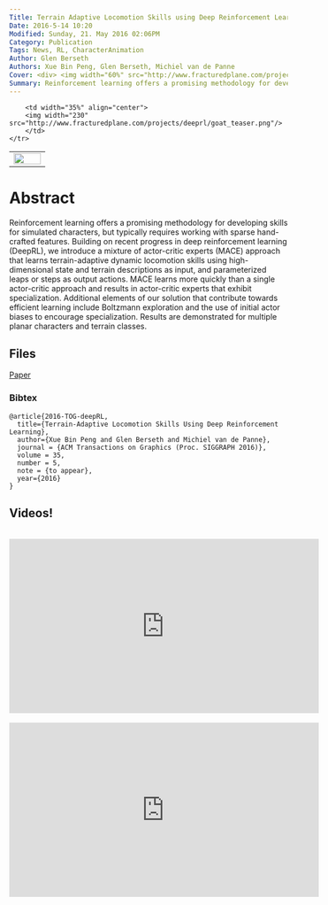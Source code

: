 ```yaml
---
Title: Terrain Adaptive Locomotion Skills using Deep Reinforcement Learning
Date: 2016-5-14 10:20
Modified: Sunday, 21. May 2016 02:06PM 
Category: Publication
Tags: News, RL, CharacterAnimation
Author: Glen Berseth
Authors: Xue Bin Peng, Glen Berseth, Michiel van de Panne
Cover: <div> <img width="60%" src="http://www.fracturedplane.com/projects/deeprl/dog_teaser.png"/> <img width="30%" src="http://www.fracturedplane.com/projects/deeprl/goat_teaser.png"/> </div>
Summary: Reinforcement learning offers a promising methodology for developing skills for simulated characters, but typically requires working with sparse hand-crafted features. Building on recent progress in deep reinforcement learning (DeepRL), we introduce a mixture of actor-critic experts (MACE) approach that learns terrain-adaptive dynamic locomotion skills using high-dimensional state and terrain descriptions as input, and parameterized leaps or steps as output actions. MACE learns more quickly than a single actor-critic approach and results in actor-critic experts that exhibit specialization. Additional elements of our solution that contribute towards efficient learning include Boltzmann exploration and the use of initial actor biases to encourage specialization. Results are demonstrated for multiple planar characters and terrain classes.
---
```


<table width="100%">
	<tr width="100%">
		<td width="55%" align="center">
		<img width="100%" src="http://www.fracturedplane.com/projects/deeprl/dog_teaser.png"/>
		</td>
		
		<td width="35%" align="center">
		<img width="230" src="http://www.fracturedplane.com/projects/deeprl/goat_teaser.png"/>
		</td>
	</tr>
</table>	

# Abstract

Reinforcement learning offers a promising methodology for developing skills for simulated characters, but typically requires working with sparse hand-crafted features. Building on recent progress in deep reinforcement learning (DeepRL), we introduce a mixture of actor-critic experts (MACE) approach that learns terrain-adaptive dynamic locomotion skills using high-dimensional state and terrain descriptions as input, and parameterized leaps or steps as output actions. MACE learns more quickly than a single actor-critic approach and results in actor-critic experts that exhibit specialization. Additional elements of our solution that contribute towards efficient learning include Boltzmann exploration and the use of initial actor biases to encourage specialization. Results are demonstrated for multiple planar characters and terrain classes.

## Files

[Paper](http://www.fracturedplane.com/projects/deeprl/2016-TOG-deepRL.pdf)

### Bibtex

```
@article{2016-TOG-deepRL,
  title={Terrain-Adaptive Locomotion Skills Using Deep Reinforcement Learning},
  author={Xue Bin Peng and Glen Berseth and Michiel van de Panne},
  journal = {ACM Transactions on Graphics (Proc. SIGGRAPH 2016)},
  volume = 35,
  number = 5,
  note = {to appear},
  year={2016}
}
```

## Videos!

<br/>
								<iframe width="560" height="315" src="https://www.youtube.com/embed/KPfzRSBzNX4" frameborder="0" allowfullscreen></iframe>
								<br><br>
								<iframe width="560" height="315" src="https://www.youtube.com/embed/A0BmHoujP9k" frameborder="0" allowfullscreen></iframe>


